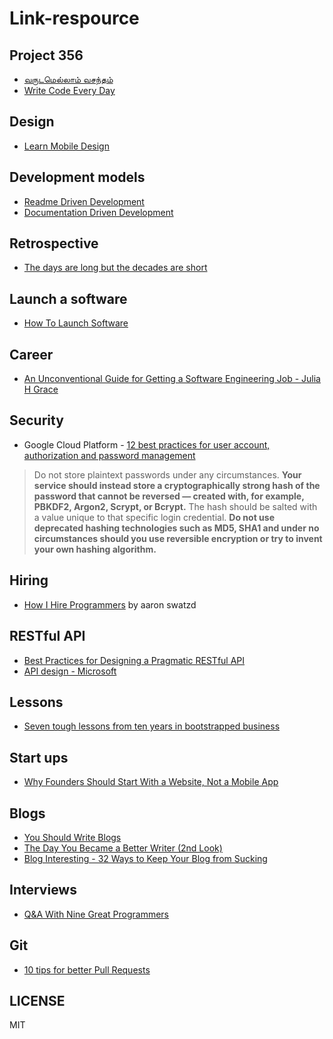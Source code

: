 # Link-respource

## Project 356
* [வருடமெல்லாம் வசந்தம்](https://nchokkan.wordpress.com/2016/08/29/365prjct/)
* [Write Code Every Day](https://johnresig.com/blog/write-code-every-day/)

## Design
* [Learn Mobile Design](https://learnmobile.design/)

## Development models

* [Readme Driven Development](http://tom.preston-werner.com/2010/08/23/readme-driven-development.html)
* [Documentation Driven Development](https://blog.izs.me/2017/06/documentation-driven-development)

## Retrospective

* [The days are long but the decades are short](https://blog.samaltman.com/the-days-are-long-but-the-decades-are-short)

## Launch a software

* [How To Launch Software](http://www.aaronsw.com/weblog/howtolaunch)

## Career

* [An Unconventional Guide for Getting a Software Engineering Job - Julia H Grace](http://www.juliahgrace.com/blog/2015/4/9/an-unconventional-guide-for-getting-a-software-engineering-job)

## Security

* Google Cloud Platform - [12 best practices for user account, authorization and password management](https://cloud.google.com/blog/products/gcp/12-best-practices-for-user-account)

>  Do not store plaintext passwords under any circumstances. **Your service should instead store a cryptographically strong hash of the password that cannot be reversed — created with, for example, PBKDF2, Argon2, Scrypt, or Bcrypt.** The hash should be salted with a value unique to that specific login credential. **Do not use deprecated hashing technologies such as MD5, SHA1 and under no circumstances should you use reversible encryption or try to invent your own hashing algorithm.**


## Hiring

* [How I Hire Programmers](http://www.aaronsw.com/weblog/hiring) by aaron swatzd

## RESTful API
* [Best Practices for Designing a Pragmatic RESTful API](https://www.vinaysahni.com/best-practices-for-a-pragmatic-restful-api#requirements)
* [API design - Microsoft](https://docs.microsoft.com/en-us/azure/architecture/best-practices/api-design)

## Lessons
* [Seven tough lessons from ten years in bootstrapped business](https://likewise.am/2018/12/01/seven-tough-lessons-from-ten-years-in-bootstrapped-business/)

## Start ups
* [Why Founders Should Start With a Website, Not a Mobile App](https://www.atrium.co/blog/founders-should-build-website-not-mobile-app/)

## Blogs
* [You Should Write Blogs](https://sites.google.com/site/steveyegge2/you-should-write-blogs)
* [The Day You Became a Better Writer (2nd Look)](https://blog.dilbert.com/2015/08/22/the-day-you-became-a-better-writer-2nd-look/)
* [Blog Interesting - 32 Ways to Keep Your Blog from Sucking](https://www.hanselman.com/blog/BlogInteresting32WaysToKeepYourBlogFromSucking.aspx)

## Interviews

* [Q&A With Nine Great Programmers](http://www.dodgycoder.net/2012/09/q-with-nine-great-programmers.html)

## Git

* [10 tips for better Pull Requests](http://blog.ploeh.dk/2015/01/15/10-tips-for-better-pull-requests/)

## LICENSE

  MIT
